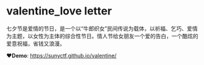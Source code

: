 # valentine_love letter

七夕节是爱情的节日，是一个以“牛郎织女”民间传说为载体，以祈福、乞巧、爱情为主题，以女性为主体的综合性节日。情人节给女朋友一个爱的告白，一个酷炫的爱意祝福，省钱又浪漫。

♥️**Demo**: https://sunyctf.github.io/valentine/